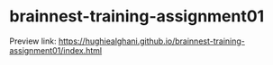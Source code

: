 # brainnest-training-assignment01

Preview link: https://hughiealghani.github.io/brainnest-training-assignment01/index.html